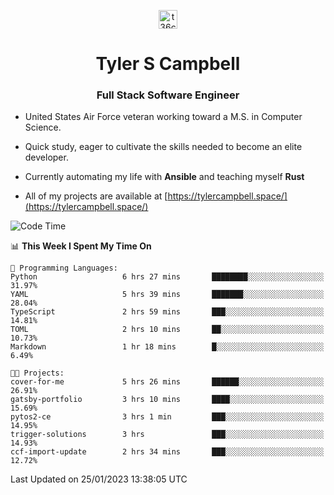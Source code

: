 <p align="center">
<a href="https://www.linkedin.com/in/t36campbell" target="blank"><img align="center" src="https://ik.imagekit.io/t36campbell/Portfolio/linkedin.png.original_m8bbGgPh6.png" alt="t36campbell" height="30" width="30" /></a>
</p>
<h1 align="center">Tyler S Campbell</h1>
<h3 align="center">Full Stack Software Engineer</h3>

* United States Air Force veteran working toward a M.S. in Computer Science.

* Quick study, eager to cultivate the skills needed to become an elite developer.

* Currently automating my life with **Ansible** and teaching myself **Rust**

* All of my projects are available at [https://tylercampbell.space/](https://tylercampbell.space/)

<!--START_SECTION:waka-->
![Code Time](http://img.shields.io/badge/Code%20Time-2%2C119%20hrs%2039%20mins-blue)

📊 **This Week I Spent My Time On** 

```text
💬 Programming Languages: 
Python                   6 hrs 27 mins       ████████░░░░░░░░░░░░░░░░░   31.97% 
YAML                     5 hrs 39 mins       ███████░░░░░░░░░░░░░░░░░░   28.04% 
TypeScript               2 hrs 59 mins       ███░░░░░░░░░░░░░░░░░░░░░░   14.81% 
TOML                     2 hrs 10 mins       ██░░░░░░░░░░░░░░░░░░░░░░░   10.73% 
Markdown                 1 hr 18 mins        █░░░░░░░░░░░░░░░░░░░░░░░░   6.49%

🐱‍💻 Projects: 
cover-for-me             5 hrs 26 mins       ██████░░░░░░░░░░░░░░░░░░░   26.91% 
gatsby-portfolio         3 hrs 10 mins       ████░░░░░░░░░░░░░░░░░░░░░   15.69% 
pytos2-ce                3 hrs 1 min         ███░░░░░░░░░░░░░░░░░░░░░░   14.95% 
trigger-solutions        3 hrs               ███░░░░░░░░░░░░░░░░░░░░░░   14.93% 
ccf-import-update        2 hrs 34 mins       ███░░░░░░░░░░░░░░░░░░░░░░   12.72%

```


 Last Updated on 25/01/2023 13:38:05 UTC
<!--END_SECTION:waka-->
